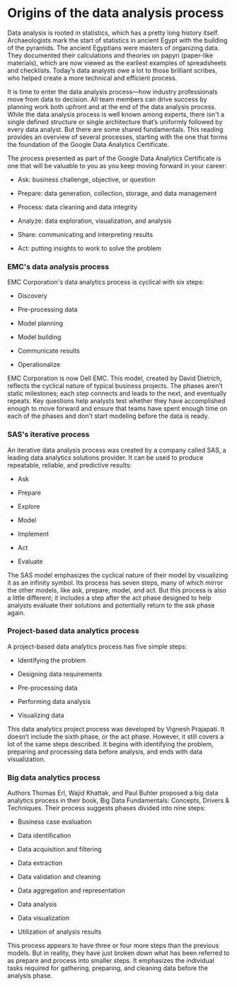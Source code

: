# Origins of the data analysis process

Data analysis is rooted in statistics, which has a pretty long history itself. Archaeologists mark the start of statistics in ancient Egypt with the building of the pyramids. The ancient Egyptians were masters of organizing data. They documented their calculations and theories on papyri (paper-like materials), which are now viewed as the earliest examples of spreadsheets and checklists. Today’s data analysts owe a lot to those brilliant scribes, who helped create a more technical and efficient process.

It is time to enter the data analysis process—how industry professionals move from data to decision. All team members can drive success by planning work both upfront and at the end of the data analysis process. While the data analysis process is well known among experts, there isn't a single defined structure or single architecture that’s uniformly followed by every data analyst. But there are some shared fundamentals. This reading provides an overview of several processes, starting with the one that forms the foundation of the Google Data Analytics Certificate.

The process presented as part of the Google Data Analytics Certificate is one that will be valuable to you as you keep moving forward in your career:

- Ask: business challenge, objective, or question

- Prepare: data generation, collection, storage, and data management

- Process: data cleaning and data integrity

- Analyze: data exploration, visualization, and analysis

- Share: communicating and interpreting results 

- Act:  putting  insights to work to solve the problem
  
### EMC's data analysis process

EMC Corporation's data analytics process is cyclical with six steps:

- Discovery

- Pre-processing data

- Model planning

- Model building

- Communicate results

- Operationalize

EMC Corporation is now Dell EMC. This model, created by David Dietrich, reflects the cyclical nature of typical business projects. The phases aren’t static milestones; each step connects and leads to the next, and eventually repeats. Key questions help analysts test whether they have accomplished enough to move forward and ensure that teams have spent enough time on each of the phases and don’t start modeling before the data is ready. 

### SAS's iterative process
An iterative data analysis process was created by a company called SAS, a leading data analytics solutions provider. It can be used to produce repeatable, reliable, and predictive results: 

- Ask

- Prepare

- Explore

- Model

- Implement

- Act

- Evaluate

The SAS model emphasizes the cyclical nature of their model by visualizing it as an infinity symbol. Its process has seven steps, many of which mirror the other models, like ask, prepare, model, and act. But this process is also a little different; it includes a step after the act phase designed to help analysts evaluate their solutions and potentially return to the ask phase again. 

### Project-based data analytics process 
A project-based data analytics process has five simple steps:

- Identifying the problem

- Designing data requirements

- Pre-processing data

- Performing data analysis

- Visualizing data

This data analytics project process was developed by Vignesh Prajapati. It doesn’t include the sixth phase, or the act phase. However, it still covers a lot of the same steps described. It begins with identifying the problem, preparing and processing data before analysis, and ends with data visualization.

### Big data analytics process
Authors Thomas Erl, Wajid Khattak, and Paul Buhler proposed a big data analytics process in their book, Big Data Fundamentals: Concepts, Drivers & Techniques. Their process suggests phases divided into nine steps:

- Business case evaluation

- Data identification

- Data acquisition and filtering

- Data extraction

- Data validation and cleaning 

- Data aggregation and representation

- Data analysis

- Data visualization

- Utilization of analysis results

This process appears to have three or four more steps than the previous models. But in reality, they have just broken down what has been referred to as prepare and process into smaller steps. It emphasizes the individual tasks required for gathering, preparing, and cleaning data before the analysis phase.